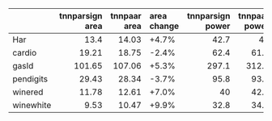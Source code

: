 |           |   tnnparsign area |   tnnpaar area | area change   |   tnnparsign power |   tnnpaar power | power change   |
|:----------|------------------:|---------------:|:--------------|-------------------:|----------------:|:---------------|
| Har       |             13.4  |          14.03 | +4.7%         |               42.7 |            44   | +3.0%          |
| cardio    |             19.21 |          18.75 | -2.4%         |               62.4 |            61.4 | -1.6%          |
| gasId     |            101.65 |         107.06 | +5.3%         |              297.1 |           312.8 | +5.3%          |
| pendigits |             29.43 |          28.34 | -3.7%         |               95.8 |            93.2 | -2.7%          |
| winered   |             11.78 |          12.61 | +7.0%         |               40   |            42.2 | +5.5%          |
| winewhite |              9.53 |          10.47 | +9.9%         |               32.8 |            34.9 | +6.4%          |